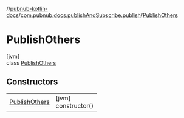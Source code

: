 //[pubnub-kotlin-docs](../../../index.md)/[com.pubnub.docs.publishAndSubscribe.publish](../index.md)/[PublishOthers](index.md)

# PublishOthers

[jvm]\
class [PublishOthers](index.md)

## Constructors

| | |
|---|---|
| [PublishOthers](-publish-others.md) | [jvm]<br>constructor() |
